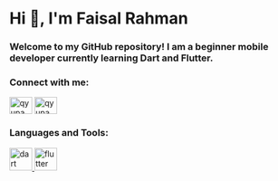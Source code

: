 <h1 align="left">Hi 👋, I'm Faisal Rahman</h1>
<h3 align="left">Welcome to my GitHub repository! I am a beginner mobile developer currently learning Dart and Flutter.</h3>

<h3 align="left">Connect with me:</h3>
<p align="left">
<a href="https://linkedin.com/in/qyupaww" target="blank"><img align="center" src="https://raw.githubusercontent.com/rahuldkjain/github-profile-readme-generator/master/src/images/icons/Social/linked-in-alt.svg" alt="qyupaww" height="30" width="40" /></a>
<a href="https://instagram.com/qyupaww" target="blank"><img align="center" src="https://raw.githubusercontent.com/rahuldkjain/github-profile-readme-generator/master/src/images/icons/Social/instagram.svg" alt="qyupaww" height="30" width="40" /></a>
</p>

<h3 align="left">Languages and Tools:</h3>
<p align="left"> <a href="https://dart.dev" target="_blank" rel="noreferrer"> <img src="https://www.vectorlogo.zone/logos/dartlang/dartlang-icon.svg" alt="dart" width="40" height="40"/> </a> <a href="https://flutter.dev" target="_blank" rel="noreferrer"> <img src="https://www.vectorlogo.zone/logos/flutterio/flutterio-icon.svg" alt="flutter" width="40" height="40"/> </a> </p>
